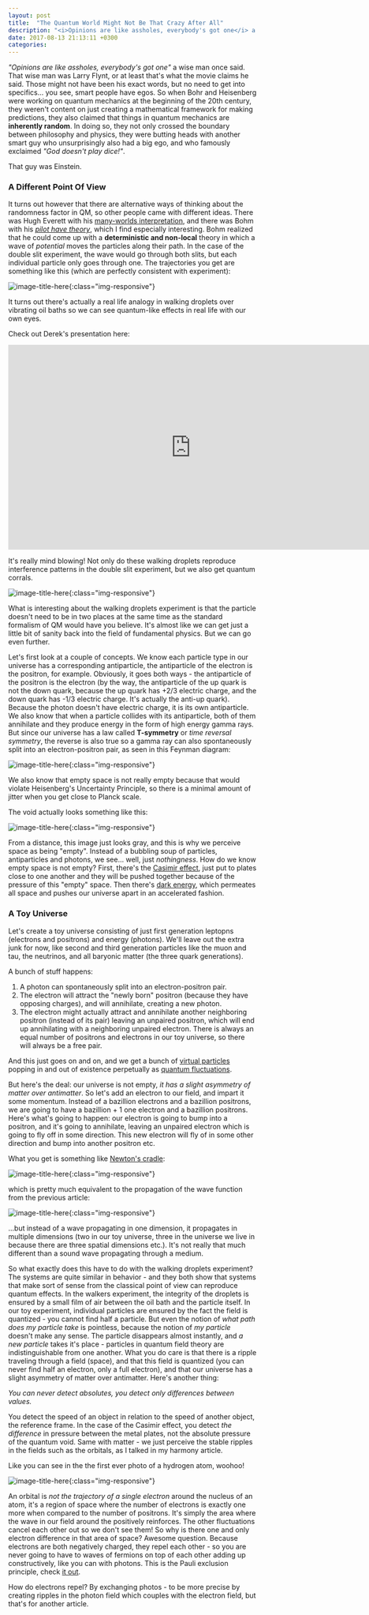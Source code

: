 ```yaml
---
layout: post
title:  "The Quantum World Might Not Be That Crazy After All"
description: "<i>Opinions are like assholes, everybody's got one</i> a wise man once said. That wise man was Larry Flynt, or at least that's what the movie claims he said. Those might not have been his exact words, but no need to get into specifics... you see, smart people have egos."
date: 2017-08-13 21:13:11 +0300
categories:
---
```

*"Opinions are like assholes, everybody's got one"* a wise man once said. That wise man was Larry Flynt, or at least that's what the movie claims he said. Those might not have been his exact words, but no need to get into specifics... you see, smart people have egos. So when Bohr and Heisenberg were working on quantum mechanics at the beginning of the 20th century, they weren't content on just creating a mathematical framework for making predictions, they also claimed that things in quantum mechanics are **inherently random**. In doing so, they not only crossed the boundary between philosophy and physics, they were butting heads with another smart guy who unsurprisingly also had a big ego, and who famously exclaimed *"God doesn't play dice!"*. 

That guy was Einstein.

### A Different Point Of View ###

It turns out however that there are alternative ways of thinking about the randomness factor in QM, so other people came with different ideas. There was Hugh Everett with his [many-worlds interpretation](https://en.wikipedia.org/wiki/Many-worlds_interpretation), and there was Bohm with his [*pilot have theory*](https://en.wikipedia.org/wiki/De_Broglie%E2%80%93Bohm_theory), which I find especially interesting. Bohm realized that he could come up with a **deterministic and non-local** theory in which a wave of *potential* moves the particles along their path. In the case of the double slit experiment, the wave would go through both slits, but each individual particle only goes through one. The trajectories you get are something like this (which are perfectly consistent with experiment):

![image-title-here](/images/bohmiam.png){:class="img-responsive"} 

It turns out there's actually a real life analogy in walking droplets over vibrating oil baths so we can see quantum-like effects in real life with our own eyes. 

Check out Derek's presentation here:

<iframe width="740" height="415" src="https://www.youtube.com/embed/WIyTZDHuarQ" frameborder="0" allowfullscreen></iframe>

It's really mind blowing! Not only do these walking droplets reproduce interference patterns in the double slit experiment, but we also get quantum corrals.

![image-title-here](/images/corral.jpg){:class="img-responsive"} 

What is interesting about the walking droplets experiment is that the particle doesn't need to be in two places at the same time as the standard formalism of QM would have you believe. It's almost like we can get just a little bit of sanity back into the field of fundamental physics. But we can go even further.

Let's first look at a couple of concepts. We know each particle type in our universe has a corresponding antiparticle, the antiparticle of the electron is the positron, for example. Obviously, it goes both ways - the antiparticle of the positron is the electron (by the way, the antiparticle of the up quark is not the down quark, because the up quark has +2/3 electric charge, and the down quark has -1/3 electric charge. It's actually the anti-up quark). Because the photon doesn't have electric charge, it is its own antiparticle. We also know that when a particle collides with its antiparticle, both of them annihilate and they produce energy in the form of high energy gamma rays. But since our universe has a law called **T-symmetry** or *time reversal symmetry*, the reverse is also true so a gamma ray can also spontaneously split into an electron-positron pair, as seen in this Feynman diagram:

![image-title-here](/images/diagram.jpg){:class="img-responsive"} 

We also know that empty space is not really empty because that would violate Heisenberg's Uncertainty Principle, so there is a minimal amount of jitter when you get close to Planck scale. 

The void actually looks something like this:

![image-title-here](/images/noise.png){:class="img-responsive"} 

From a distance, this image just looks gray, and this is why we perceive space as being "empty". Instead of a bubbling soup of particles, antiparticles and photons, we see... well, just *nothingness*. How do we know empty space is not empty? First, there's the [Casimir effect](https://en.wikipedia.org/wiki/Casimir_effect), just put to plates close to one another and they will be pushed together because of the pressure of this "empty" space. Then there's [dark energy](https://en.wikipedia.org/wiki/Dark_energy), which permeates all space and pushes our universe apart in an accelerated fashion.

### A Toy Universe ###
Let's create a toy universe consisting of just first generation leptopns (electrons and positrons) and energy (photons). We'll leave out the extra junk for now, like second and third generation particles like the muon and tau, the neutrinos, and all baryonic matter (the three quark generations). 

A bunch of stuff happens:

1. A photon can spontaneously split into an electron-positron pair.
2. The electron will attract the "newly born" positron (because they have opposing charges), and will annihilate, creating a new photon.
3. The electron might actually attract and annihilate another neighboring positron (instead of its pair) leaving an unpaired positron, which will end up annihilating with a neighboring unpaired electron. There is always an equal number of positrons and electrons in our toy universe, so there will always be a free pair.

And this just goes on and on, and we get a bunch of [virtual particles](https://en.wikipedia.org/wiki/Virtual_particle) popping in and out of existence perpetually as [quantum fluctuations](https://en.wikipedia.org/wiki/Quantum_fluctuation).

But here's the deal: our universe is not empty, *it has a slight asymmetry of matter over antimatter*. So let's add an electron to our field, and impart it some momentum. Instead of a bazillion electrons and a bazillion positrons, we are going to have a bazillion + 1 one electron and a bazillion positrons. Here's what's going to happen: our electron is going to bump into a positron, and it's going to annihilate, leaving an unpaired electron which is going to fly off in some direction. This new electron will fly of in some other direction and bump into another positron etc. 

What you get is something like [Newton's cradle](https://en.wikipedia.org/wiki/Newton%27s_cradle):

![image-title-here](/images/newton.gif){:class="img-responsive"} 

which is pretty much equivalent to the propagation of the wave function from the previous article:

![image-title-here](/images/wave.gif){:class="img-responsive"} 

...but instead of a wave propagating in one dimension, it propagates in multiple dimensions (two in our toy universe, three in the universe we live in because there are three spatial dimensions etc.). It's not really that much different than a sound wave propagating through a medium. 

So what exactly does this have to do with the walking droplets experiment? The systems are quite similar in behavior - and they both show that systems that make sort of sense from the classical point of view can reproduce quantum effects. In the walkers experiment, the integrity of the droplets is ensured by a small film of air between the oil bath and the particle itself. In our toy experiment, individual particles are ensured by the fact the field is quantized - you cannot find half a particle. But even the notion of *what path does my particle take* is pointless, because the notion of *my particle* doesn't make any sense. The particle disappears almost instantly, and *a new particle* takes it's place - particles in quantum field theory are indistinguishable from one another. What you do care is that there is a ripple traveling through a field (space), and that this field is quantized (you can never find half an electron, only a full electron), and that our universe has a slight asymmetry of matter over antimatter. Here's another thing:

*You can never detect absolutes, you detect only differences between values.*

You detect the speed of an object in relation to the speed of another object, the reference frame. In the case of the Casimir effect, you detect *the difference* in pressure between the metal plates, not the absolute pressure of the quantum void. Same with matter - we just perceive the stable ripples in the fields such as the orbitals, as I talked in my harmony article.

Like you can see in the the first ever photo of a hydrogen atom, woohoo!

![image-title-here](/images/hydrogen.jpg){:class="img-responsive"} 

An orbital is *not the trajectory of a single electron* around the nucleus of an atom, it's a region of space where the number of electrons is exactly one more when compared to the number of positrons. It's simply the area where the wave in our field around the positively reinforces. The other fluctuations cancel each other out so we don't see them! So why is there one and only electron difference in that area of space? Awesome question. Because electrons are both negatively charged, they repel each other - so you are never going to have to waves of fermions on top of each other adding up constructively, like you can with photons. This is the Pauli exclusion principle, check [it out](https://en.wikipedia.org/wiki/Pauli_exclusion_principle). 

How do electrons repel? By exchanging photos - to be more precise by creating ripples in the photon field which couples with the electron field, but that's for another article.